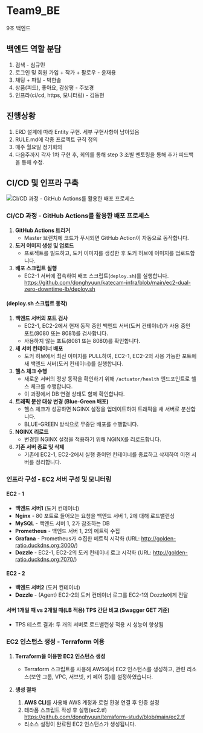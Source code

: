 # Team9_BE
9조 백엔드

## 백엔드 역할 분담

1. 검색 - 심규민
2. 로그인 및 회원 가입 + 작가 + 팔로우 - 윤재용
3. 채팅 + 파일 - 박한솔
4. 상품(피드), 좋아요, 감상평 - 주보경
5. 인프라(ci/cd, https, 모니터링) - 김동현

## 진행상황
1. ERD 설계에 따라 Entity 구현. 세부 구현사항이 남아있음
2. RULE.md에 각종 프로젝트 규칙 정의
3. 매주 월요일 정기회의
4. 다음주까지 각자 1차 구현 후, 회의를 통해 step 3 조별 멘토링을 통해 추가 피드백을 통해 수정.

## CI/CD 및 인프라 구축
![CI/CD 과정 - GitHub Actions를 활용한 배포 프로세스](https://velog.velcdn.com/images/hyunn/post/986c6af9-b694-44c2-a554-dd51e091fde0/image.png)
### CI/CD 과정 - GitHub Actions를 활용한 배포 프로세스

1. **GitHub Actions 트리거**
    - Master 브랜치에 코드가 푸시되면 GitHub Action이 자동으로 동작합니다.
2. **도커 이미지 생성 및 업로드**
    - 프로젝트를 빌드하고, 도커 이미지를 생성한 후 도커 허브에 이미지를 업로드합니다.
3. **배포 스크립트 실행**
    - EC2-1 서버에 접속하여 배포 스크립트(`deploy.sh`)를 실행합니다.
      https://github.com/donghyuun/katecam-infra/blob/main/ec2-dual-zero-downtime-lb/deploy.sh

#### (deploy.sh 스크립트 동작)

1. **백엔드 서버의 포트 검사**
    - EC2-1, EC2-2에서 현재 동작 중인 백엔드 서버(도커 컨테이너)가 사용 중인 포트(8080 또는 8081)를 검사합니다.
    - 사용하지 않는 포트(8081 또는 8080)를 확인합니다.
2. **새 서버 컨테이너 배포**
    - 도커 허브에서 최신 이미지를 PULL하여, EC2-1, EC2-2의 사용 가능한 포트에 새 백엔드 서버(도커 컨테이너)를 실행합니다.
3. **헬스 체크 수행**
    - 새로운 서버의 정상 동작을 확인하기 위해 `/actuator/health` 엔드포인트로 헬스 체크를 수행합니다.
    - 이 과정에서 DB 연결 상태도 함께 확인합니다.
4. **트래픽 분산 대상 변경 (Blue-Green 배포)**
    - 헬스 체크가 성공하면 NGINX 설정을 업데이트하여 트래픽을 새 서버로 분산합니다.
    - BLUE-GREEN 방식으로 무중단 배포를 수행합니다.
5. **NGINX 리로드**
    - 변경된 NGINX 설정을 적용하기 위해 NGINX를 리로드합니다.
6. **기존 서버 종료 및 삭제**
    - 기존에 EC2-1, EC2-2에서 실행 중이던 컨테이너를 종료하고 삭제하여 이전 서버를 정리합니다.

### 인프라 구성 - EC2 서버 구성 및 모니터링

#### EC2 - 1

- **백엔드 서버1** (도커 컨테이너)
- **Nginx** - 80 포트로 들어오는 요청을 백엔드 서버 1, 2에 대해 로드밸런싱
- **MySQL** - 백엔드 서버 1, 2가 참조하는 DB
- **Prometheus** - 백엔드 서버 1, 2의 메트릭 수집
- **Grafana** - Prometheus가 수집한 메트릭 시각화 (URL: http://golden-ratio.duckdns.org:3000/)
- **Dozzle** - EC2-1, EC2-2의 도커 컨테이너 로그 시각화 (URL: http://golden-ratio.duckdns.org:7070/)

#### EC2 - 2

- **백엔드 서버2** (도커 컨테이너)
- **Dozzle** - (Agent) EC2-2의 도커 컨테이너 로그를 EC2-1의 Dozzle에게 전달

#### 서버 1개일 때 vs 2개일 때(LB 적용) TPS 간단 비교 (Swagger GET 기준)

- TPS 테스트 결과: 두 개의 서버로 로드밸런싱 적용 시 성능이 향상됨

### EC2 인스턴스 생성 - Terraform 이용

1. **Terraform을 이용한 EC2 인스턴스 생성**
    - Terraform 스크립트를 사용해 AWS에서 EC2 인스턴스를 생성하고, 관련 리소스(보안 그룹, VPC, 서브넷, 키 페어 등)를 설정하였습니다.

2. **생성 절차**
    1. **AWS CLI**를 사용해 AWS 계정과 로컬 환경 연결 후 인증 설정
    2. 테라폼 스크립트 작성 후 실행(ec2.tf)
       https://github.com/donghyuun/terraform-study/blob/main/ec2.tf
    - 리소스 설정이 완료된 EC2 인스턴스가 생성됩니다.